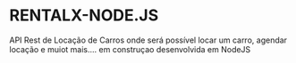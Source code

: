 # RENTALX-NODE.JS
API  Rest de Locação de Carros onde  será possível locar um carro, agendar locação e muiot mais.... em construçao desenvolvida em NodeJS
